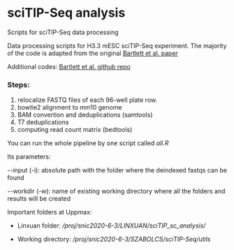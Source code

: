 # sciTIP-Seq analysis
Scripts for sciTIP-Seq data processing

Data processing scripts for H3.3 mESC sciTIP-Seq experiment.
The majority of the code is adapted from the original [Bartlett et al. paper](https://rupress.org/jcb/article/220/12/e202103078/212821/High-throughput-single-cell-epigenomic-profiling)

Additional codes: [Bartlett et al. github repo](https://github.com/dbart1807/TIP-seq)

### Steps: 
1. relocalize FASTQ files of each 96-well plate row. 
2. bowtie2 alignment to mm10 genome
3. BAM convertion and deduplications (samtools)
4. T7 deduplications
5. computing read count matrix (bedtools) 

You can run the whole pipeline by one script called _all.R_

Its parameters:

--input (-i): absolute path with the folder where the deindexed fastqs can be found

--workdir (-w): name of existing working directory where all the folders and results will be created

Important folders at Uppmax:

  * Linxuan folder:
  _/proj/snic2020-6-3/LINXUAN/sciTIP_sc_analysis/_

  * Working directory:
  _/proj/snic2020-6-3/SZABOLCS/sciTIP-Seq/utils_
  
  
